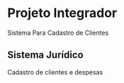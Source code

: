 # Projeto Integrador 

Sistema Para Cadastro de Clientes

## Sistema Jurídico 

Cadastro de clientes e despesas 
